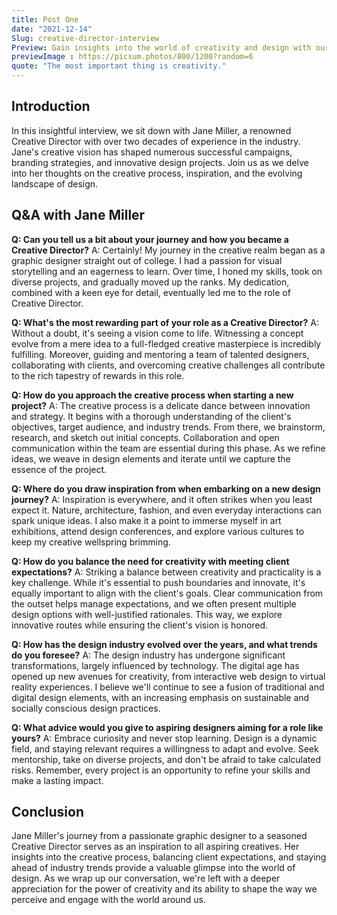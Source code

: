 ```yaml
---
title: Post One
date: "2021-12-14"
Slug: creative-director-interview
Preview: Gain insights into the world of creativity and design with our exclusive interview with a seasoned Creative Director.
previewImage : https://picsum.photos/800/1200?random=6
quote: "The most important thing is creativity."
---
```

## Introduction

In this insightful interview, we sit down with Jane Miller, a renowned Creative Director with over two decades of experience in the industry. Jane's creative vision has shaped numerous successful campaigns, branding strategies, and innovative design projects. Join us as we delve into her thoughts on the creative process, inspiration, and the evolving landscape of design.

## Q&A with Jane Miller

**Q: Can you tell us a bit about your journey and how you became a Creative Director?**
A: Certainly! My journey in the creative realm began as a graphic designer straight out of college. I had a passion for visual storytelling and an eagerness to learn. Over time, I honed my skills, took on diverse projects, and gradually moved up the ranks. My dedication, combined with a keen eye for detail, eventually led me to the role of Creative Director.

**Q: What's the most rewarding part of your role as a Creative Director?**
A: Without a doubt, it's seeing a vision come to life. Witnessing a concept evolve from a mere idea to a full-fledged creative masterpiece is incredibly fulfilling. Moreover, guiding and mentoring a team of talented designers, collaborating with clients, and overcoming creative challenges all contribute to the rich tapestry of rewards in this role.

**Q: How do you approach the creative process when starting a new project?**
A: The creative process is a delicate dance between innovation and strategy. It begins with a thorough understanding of the client's objectives, target audience, and industry trends. From there, we brainstorm, research, and sketch out initial concepts. Collaboration and open communication within the team are essential during this phase. As we refine ideas, we weave in design elements and iterate until we capture the essence of the project.

**Q: Where do you draw inspiration from when embarking on a new design journey?**
A: Inspiration is everywhere, and it often strikes when you least expect it. Nature, architecture, fashion, and even everyday interactions can spark unique ideas. I also make it a point to immerse myself in art exhibitions, attend design conferences, and explore various cultures to keep my creative wellspring brimming.

**Q: How do you balance the need for creativity with meeting client expectations?**
A: Striking a balance between creativity and practicality is a key challenge. While it's essential to push boundaries and innovate, it's equally important to align with the client's goals. Clear communication from the outset helps manage expectations, and we often present multiple design options with well-justified rationales. This way, we explore innovative routes while ensuring the client's vision is honored.

**Q: How has the design industry evolved over the years, and what trends do you foresee?**
A: The design industry has undergone significant transformations, largely influenced by technology. The digital age has opened up new avenues for creativity, from interactive web design to virtual reality experiences. I believe we'll continue to see a fusion of traditional and digital design elements, with an increasing emphasis on sustainable and socially conscious design practices.

**Q: What advice would you give to aspiring designers aiming for a role like yours?**
A: Embrace curiosity and never stop learning. Design is a dynamic field, and staying relevant requires a willingness to adapt and evolve. Seek mentorship, take on diverse projects, and don't be afraid to take calculated risks. Remember, every project is an opportunity to refine your skills and make a lasting impact.

## Conclusion

Jane Miller's journey from a passionate graphic designer to a seasoned Creative Director serves as an inspiration to all aspiring creatives. Her insights into the creative process, balancing client expectations, and staying ahead of industry trends provide a valuable glimpse into the world of design. As we wrap up our conversation, we're left with a deeper appreciation for the power of creativity and its ability to shape the way we perceive and engage with the world around us.
